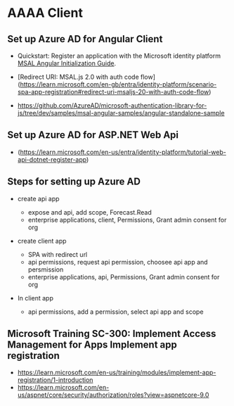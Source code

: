 # AAAA Client

## Set up Azure AD for Angular Client

- Quickstart: Register an application with the Microsoft identity platform [MSAL Angular Initialization Guide](https://github.com/AzureAD/microsoft-authentication-library-for-js/blob/dev/lib/msal-angular/docs/initialization.md).

- [Redirect URI: MSAL.js 2.0 with auth code flow] (<https://learn.microsoft.com/en-gb/entra/identity-platform/scenario-spa-app-registration#redirect-uri-msaljs-20-with-auth-code-flow>)

- <https://github.com/AzureAD/microsoft-authentication-library-for-js/tree/dev/samples/msal-angular-samples/angular-standalone-sample>

## Set up Azure AD for ASP.NET Web Api

- (<https://learn.microsoft.com/en-us/entra/identity-platform/tutorial-web-api-dotnet-register-app>)

## Steps for setting up Azure AD

- create api app

  - expose and api, add scope, Forecast.Read
  - enterprise applications, client, Permissions, Grant admin consent for org

- create client app

  - SPA with redirect url
  - api permissions, request api permission, choosee api app and persmission
  - enterprise applications, api, Permissions, Grant admin consent for org

- In client app
  - api permissions, add a permission, select api app and scope

## Microsoft Training SC-300: Implement Access Management for Apps Implement app registration

- <https://learn.microsoft.com/en-us/training/modules/implement-app-registration/1-introduction>
- <https://learn.microsoft.com/en-us/aspnet/core/security/authorization/roles?view=aspnetcore-9.0>